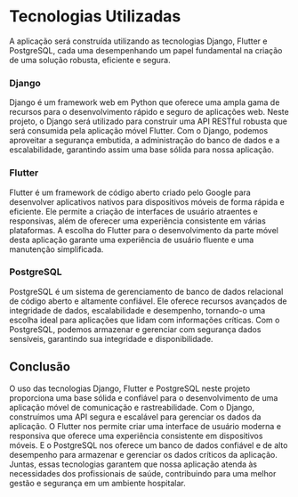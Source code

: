 # Tecnologias Utilizadas

A aplicação será construída utilizando as tecnologias Django, Flutter e PostgreSQL, cada uma desempenhando um papel fundamental na criação de uma solução robusta, eficiente e segura.

### Django

Django é um framework web em Python que oferece uma ampla gama de recursos para o desenvolvimento rápido e seguro de aplicações web. Neste projeto, o Django será utilizado para construir uma API RESTful robusta que será consumida pela aplicação móvel Flutter. Com o Django, podemos aproveitar a segurança embutida, a administração do banco de dados e a escalabilidade, garantindo assim uma base sólida para nossa aplicação.

### Flutter

Flutter é um framework de código aberto criado pelo Google para desenvolver aplicativos nativos para dispositivos móveis de forma rápida e eficiente. Ele permite a criação de interfaces de usuário atraentes e responsivas, além de oferecer uma experiência consistente em várias plataformas. A escolha do Flutter para o desenvolvimento da parte móvel desta aplicação garante uma experiência de usuário fluente e uma manutenção simplificada.

### PostgreSQL

PostgreSQL é um sistema de gerenciamento de banco de dados relacional de código aberto e altamente confiável. Ele oferece recursos avançados de integridade de dados, escalabilidade e desempenho, tornando-o uma escolha ideal para aplicações que lidam com informações críticas. Com o PostgreSQL, podemos armazenar e gerenciar com segurança dados sensíveis, garantindo sua integridade e disponibilidade.

## Conclusão

O uso das tecnologias Django, Flutter e PostgreSQL neste projeto proporciona uma base sólida e confiável para o desenvolvimento de uma aplicação móvel de comunicação e rastreabilidade. Com o Django, construímos uma API segura e escalável para gerenciar os dados da aplicação. O Flutter nos permite criar uma interface de usuário moderna e responsiva que oferece uma experiência consistente em dispositivos móveis. E o PostgreSQL nos oferece um banco de dados confiável e de alto desempenho para armazenar e gerenciar os dados críticos da aplicação. Juntas, essas tecnologias garantem que nossa aplicação atenda às necessidades dos profissionais de saúde, contribuindo para uma melhor gestão e segurança em um ambiente hospitalar.